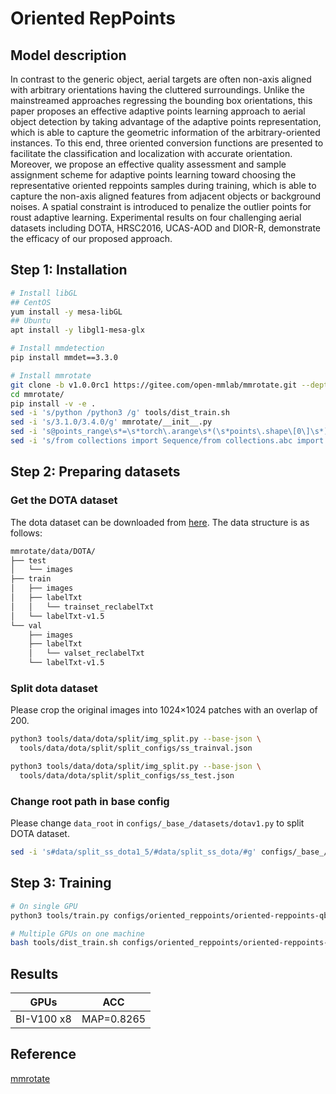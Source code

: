 # Oriented RepPoints

## Model description

In contrast to the generic object, aerial targets are often non-axis aligned with arbitrary orientations having
the cluttered surroundings. Unlike the mainstreamed approaches regressing the bounding box orientations, this paper
proposes an effective adaptive points learning approach to aerial object detection by taking advantage of the adaptive
points representation, which is able to capture the geometric information of the arbitrary-oriented instances.
To this end, three oriented conversion functions are presented to facilitate the classification and localization
with accurate orientation. Moreover, we propose an effective quality assessment and sample assignment scheme for
adaptive points learning toward choosing the representative oriented reppoints samples during training, which is
able to capture the non-axis aligned features from adjacent objects or background noises. A spatial constraint is
introduced to penalize the outlier points for roust adaptive learning. Experimental results on four challenging
aerial datasets including DOTA, HRSC2016, UCAS-AOD and DIOR-R, demonstrate the efficacy of our proposed approach.

## Step 1: Installation

```bash
# Install libGL
## CentOS
yum install -y mesa-libGL
## Ubuntu
apt install -y libgl1-mesa-glx

# Install mmdetection
pip install mmdet==3.3.0

# Install mmrotate
git clone -b v1.0.0rc1 https://gitee.com/open-mmlab/mmrotate.git --depth=1
cd mmrotate/
pip install -v -e .
sed -i 's/python /python3 /g' tools/dist_train.sh
sed -i 's/3.1.0/3.4.0/g' mmrotate/__init__.py
sed -i 's@points_range\s*=\s*torch\.arange\s*(\s*points\.shape\[0\]\s*)@&.to(points.device)@' mmrotate/models/task_modules/assigners/convex_assigner.py
sed -i 's/from collections import Sequence/from collections.abc import Sequence/g' mmrotate/models/detectors/refine_single_stage.py
```

## Step 2: Preparing datasets

### Get the DOTA dataset

The dota dataset can be downloaded from [here](https://captain-whu.github.io/DOTA/dataset.html).
The data structure is as follows:

```bash
mmrotate/data/DOTA/
├── test
│   └── images
├── train
│   ├── images
│   ├── labelTxt
│   │   └── trainset_reclabelTxt
│   └── labelTxt-v1.5
└── val
    ├── images
    ├── labelTxt
    │   └── valset_reclabelTxt
    └── labelTxt-v1.5
```

### Split dota dataset

Please crop the original images into 1024×1024 patches with an overlap of 200.

```bash
python3 tools/data/dota/split/img_split.py --base-json \
  tools/data/dota/split/split_configs/ss_trainval.json

python3 tools/data/dota/split/img_split.py --base-json \
  tools/data/dota/split/split_configs/ss_test.json
```

### Change root path in base config

Please change `data_root` in `configs/_base_/datasets/dotav1.py` to split DOTA dataset.

```bash
sed -i 's#data/split_ss_dota1_5/#data/split_ss_dota/#g' configs/_base_/datasets/dotav15.py
```

## Step 3: Training

```bash
# On single GPU
python3 tools/train.py configs/oriented_reppoints/oriented-reppoints-qbox_r50_fpn_1x_dota.py

# Multiple GPUs on one machine
bash tools/dist_train.sh configs/oriented_reppoints/oriented-reppoints-qbox_r50_fpn_1x_dota.py 8
```

## Results

|     GPUs     | ACC | 
|----------| ----------- |
| BI-V100 x8 | MAP=0.8265 |

## Reference
[mmrotate](https://github.com/open-mmlab/mmrotate)